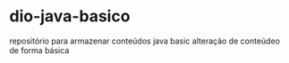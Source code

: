 # dio-java-basico
repositório para armazenar conteúdos java basic 
 alteração de conteúdeo de forma básica